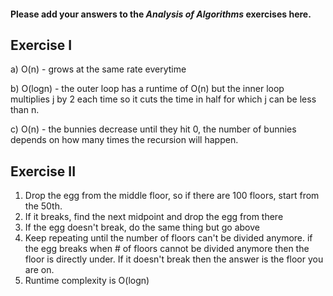 #### Please add your answers to the ***Analysis of  Algorithms*** exercises here.

## Exercise I

a) O(n) - grows at the same rate everytime


b) O(logn) - the outer loop has a runtime of O(n) but the 	inner loop multiplies j by 2 each time so it cuts the time 	in half for which j can be less than n.


c) O(n) - the bunnies decrease until they hit 0, the 	number of bunnies depends on how many times the recursion 	will happen.

## Exercise II

1. Drop the egg from the middle floor, so if there are 100 floors, start from the 50th.
2. If it breaks, find the next midpoint and drop the egg from there
3. If the egg doesn't break, do the same thing but go above
4. Keep repeating until the number of floors can't be divided anymore. if the egg breaks when # of floors cannot be divided anymore then the floor is directly under. If it doesn't break then the answer is the floor you are on. 
5. Runtime complexity is O(logn)

